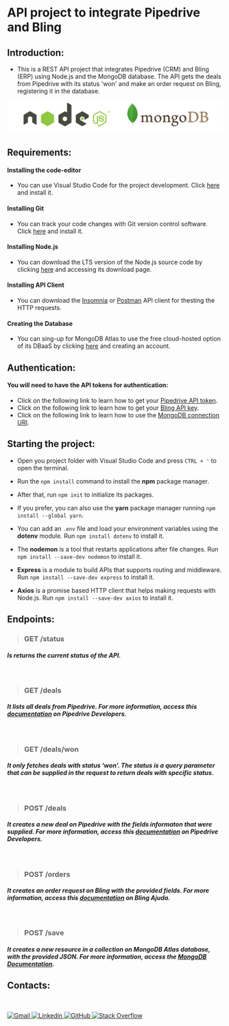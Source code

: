API project to integrate Pipedrive and Bling
=============================================

## Introduction:
- This is a REST API project that integrates Pipedrive (CRM) and Bling (ERP) using Node.js and the MongoDB database. The API gets the deals from Pipedrive with its status 'won' and make an order request on Bling, registering it in the database. 

![logo](https://github.com/maa-targino/rest-api/blob/main/pics/node-mongo.png)

## Requirements:

#### Installing the code-editor

- You can use Visual Studio Code for the project development. Click [here](https://code.visualstudio.com/Download) and install it.

#### Installing Git

- You can track your code changes with Git version control software. Click [here](https://git-scm.com/downloads) and install it. 

#### Installing Node.js

- You can download the LTS version of the Node.js source code by clicking [here](https://nodejs.org/en/download/) and accessing its download page.

#### Installing API Client

- You can download the [Insomnia](https://insomnia.rest/download) or [Postman](https://www.postman.com/downloads/) API client for thesting the HTTP requests.

#### Creating the Database

- You can sing-up for MongoDB Atlas to use the free cloud-hosted option of its DBaaS by clicking [here](https://www.mongodb.com/atlas-signup-from-mlab) and creating an account.

## Authentication:

#### You will need to have the API tokens for authentication:
- Click on the following link to learn how to get your [Pipedrive API token](https://pipedrive.readme.io/docs/how-to-find-the-api-token).
- Click on the following link to learn how to get your [Bling API key](https://ajuda.bling.com.br/hc/pt-br/articles/360035558634-Usu%C3%A1rio-e-Usu%C3%A1rio-API#h_9ab0c0af-fa03-4c1b-acfe-a0b9fef8ae05).
- Click on the following link to learn how to use the [MongoDB connection URI](https://docs.mongodb.com/manual/reference/connection-string/).


## Starting the project:

- Open you project folder with Visual Studio Code and press `CTRL + '` to open the terminal.

- Run the `npm install` command to install the **npm** package manager.

- After that, run `npm init` to initialize its packages.

- If you prefer, you can also use the **yarn** package manager running `npm install --global yarn`.

- You can add an `.env` file and load your environment variables using the **dotenv** module. Run  `npm install dotenv` to install it.

- The **nodemon** is a tool that restarts applications after file changes. Run `npm install --save-dev nodemon` to install it.

- **Express** is a module to build APIs that supports routing and middleware. Run `npm install --save-dev express` to install it.

- **Axios** is a promise based HTTP client that helps making requests with Node.js. Run `npm install --save-dev axios` to install it.

## Endpoints:

> ### GET /status
##### Is returns the current status of the API.  
&nbsp;

> ### GET /deals 
##### It lists all deals from Pipedrive. For more information, access this [documentation](https://developers.pipedrive.com/docs/api/v1/Deals#getDeals) on Pipedrive Developers.  
&nbsp;

> ### GET /deals/won
##### It only fetches deals with status 'won'. The status is a query parameter that can be supplied in the request to return deals with specific status.  
&nbsp;

> ### POST /deals
##### It creates a new deal on Pipedrive with the fields informaton that were supplied. For more information, access this [documentation](https://developers.pipedrive.com/docs/api/v1/Deals#addDeal) on Pipedrive Developers.  
&nbsp;

> ### POST /orders
##### It creates an order request on Bling with the provided fields. For more information, access this [documentation](https://ajuda.bling.com.br/hc/pt-br/articles/360047064693-POST-pedido) on Bling Ajuda.  
&nbsp;

> ### POST /save
##### It creates a new resource in a collection on MongoDB Atlas database, with the provided JSON. For more information, access the [MongoDB Documentation](https://docs.atlas.mongodb.com/api/#http-methods).  
  
## Contacts:  
&nbsp;


<a href="https://mailto:maa.targino@gmail.com">
  <img alt="Gmail" src="https://img.shields.io/badge/Gmail-D14836?style=for-the-badge&logo=gmail&logoColor=white" >
</a>
<a href="https://www.linkedin.com/in/marcotargino/">
  <img alt="Linkedin" src="https://img.shields.io/badge/LinkedIn-0077B5?style=for-the-badge&logo=linkedin&logoColor=white" >
</a>
<a href="https://github.com/ma-targino">
  <img alt="GitHub" src="https://img.shields.io/badge/GitHub-100000?style=for-the-badge&logo=github&logoColor=white" >
</a>
<a href="https://stackoverflow.com/users/17340738/marco-targino">
  <img alt="Stack Overflow" src="https://img.shields.io/badge/Stack_Overflow-FE7A16?style=for-the-badge&logo=stack-overflow&logoColor=white" >
</a>

